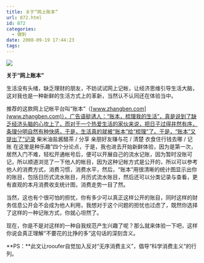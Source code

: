 ```yaml
---
title: 关于“网上账本”
url: 872.html
id: 872
categories:
  - 做到
date: 2008-09-19 17:44:23
tags:
---
```


![](http://photo.guolaijie.com/rooufer/attachments/month_0809/z2008919174215.jpg)  
  

**关于“网上账本”**

  
生活没有头绪，缺乏理财的朋友，不妨试试网上记帐，让经济思维引导生活大脑，这对我也是一种新鲜的生活方式上的革新，当然认不认同还在体验当中。  
  
推荐的这款网上记帐平台叫“账本”（[www.zhangben.com](www.zhangben.com)），广告语挺诱人：“账本，梳理我的生活”，真是说到了缺乏经济头脑的心坎上了，而对于一个热爱生活的家伙来说，把日子过得井然有序，条理分明自然有种快感，于是，生活真的就被“账本”给“梳理”了。于是，“账本”又提出了“记录 柴米油盐酱醋茶 / 分享 亲朋好友赚与花 / 清楚 衣食住行钱去哪 / 记账 在这里是种乐趣”四个分论点，于是，我也进去开始新鲜体验，因为是第一次，居然入门不难，轻松开通帐号后，便可以开展自己的流水记账，因为暂时没账可记，所以顺道浏览了一下他人的帐目，因为这种记帐方式是公开的，所以可以参考他人的消费方式，消费习惯，消费水平，然后，“账本”用很清晰的统计图显示出你的账目，包括日历式流水账目，月历式流水账目，然后还可以分类记录与查看，更有直观的本月消费收支统计图，消费走势一目了然。  
  
当然，这也有个很可怕的担忧，你有多少可以真正这样公开的账目，同时这样的财务信息公开会不会成为他人利用，我想对于这个问题的担忧也过虑了，既然你选择了这样的一种记账方式，你就心坦然了。  
  
现在，你是不是对这样的一种自我规范产生兴趣了呢？那么就来体验一下吧，这样你说会真正理解“不要花的比挣的多”这句话的深刻含义。  
  
**PS：**此文让rooufer自觉加入反对“无序消费主义”，倡导“科学消费主义”的行列。